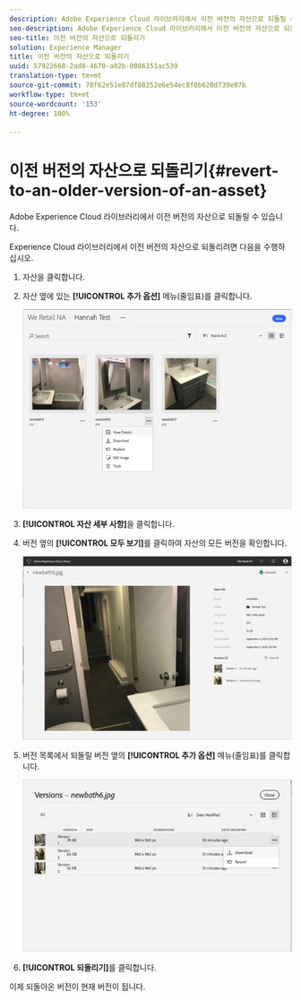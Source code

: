 ```yaml
---
description: Adobe Experience Cloud 라이브러리에서 이전 버전의 자산으로 되돌릴 수 있습니다.
seo-description: Adobe Experience Cloud 라이브러리에서 이전 버전의 자산으로 되돌릴 수 있습니다.
seo-title: 이전 버전의 자산으로 되돌리기
solution: Experience Manager
title: 이전 버전의 자산으로 되돌리기
uuid: 57922668-2ad8-4670-a02b-0086151ac539
translation-type: tm+mt
source-git-commit: 78f62e51e07df88252e6e54ec8f0b620d739e07b
workflow-type: tm+mt
source-wordcount: '153'
ht-degree: 100%

---
```



# 이전 버전의 자산으로 되돌리기{#revert-to-an-older-version-of-an-asset}

Adobe Experience Cloud 라이브러리에서 이전 버전의 자산으로 되돌릴 수 있습니다.

Experience Cloud 라이브러리에서 이전 버전의 자산으로 되돌리려면 다음을 수행하십시오.

1. 자산을 클릭합니다.
1. 자산 옆에 있는 **[!UICONTROL 추가 옵션]** 메뉴(줄임표)를 클릭합니다.

   ![](assets/library_asset_options.png)

1. **[!UICONTROL 자산 세부 사항]**&#x200B;을 클릭합니다.
1. 버전 옆의 **[!UICONTROL 모두 보기]**&#x200B;를 클릭하여 자산의 모든 버전을 확인합니다.

   ![](assets/library_details_versions.png)

1. 버전 목록에서 되돌릴 버전 옆의 **[!UICONTROL 추가 옵션]** 메뉴(줄임표)를 클릭합니다.

   ![](assets/library_versions_download_revert.png)

1. **[!UICONTROL 되돌리기]**&#x200B;를 클릭합니다.

이제 되돌아온 버전이 현재 버전이 됩니다.
